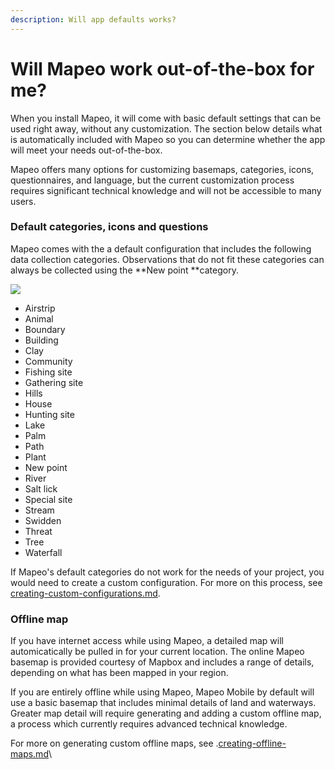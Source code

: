 ```yaml
---
description: Will app defaults works?
---
```


# Will Mapeo work out-of-the-box for me?

When you install Mapeo, it will come with basic default settings that can be used right away, without any customization. The section below details what is automatically included with Mapeo so you can determine whether the app will meet your needs out-of-the-box.

Mapeo offers many options for customizing basemaps, categories, icons, questionnaires, and language, but the current customization process requires significant technical knowledge and will not be accessible to many users.

### **Default categories, icons and questions**

Mapeo comes with the a default configuration that includes the following data collection categories. Observations that do not fit these categories can always be collected using the **New point **category.

![](<../../.gitbook/assets/Default\_categories\_2 (1).jpg>)

* Airstrip
* Animal
* Boundary
* Building
* Clay
* Community
* Fishing site
* Gathering site
* Hills
* House
* Hunting site
* Lake
* Palm
* Path
* Plant
* New point
* River
* Salt lick
* Special site
* Stream
* Swidden
* Threat
* Tree
* Waterfall

If Mapeo's default categories do not work for the needs of your project, you would need to create a custom configuration. For more on this process, see [creating-custom-configurations.md](creating-custom-configurations.md "mention").

### **Offline map**

If you have internet access while using Mapeo, a detailed map will automicatically be pulled in for your current location. The online Mapeo basemap is provided courtesy of Mapbox and includes a range of details, depending on what has been mapped in your region.

If you are entirely offline while using Mapeo, Mapeo Mobile by default will use a basic basemap that includes minimal details of land and waterways. Greater map detail will require generating and adding a custom offline map, a process which currently requires advanced technical knowledge.&#x20;

For more on generating custom offline maps, see .[creating-offline-maps.md](creating-offline-maps.md "mention")\
